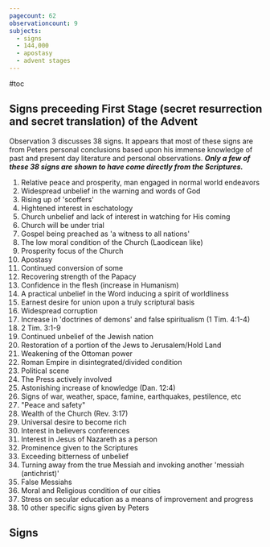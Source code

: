 ```yaml
---
pagecount: 62
observationcount: 9
subjects:
  - signs
  - 144,000
  - apostasy
  - advent stages
---
```

#toc

## Signs preceeding First Stage (secret resurrection and secret translation) of the Advent

Observation 3 discusses 38 signs.  It appears that most of these signs are from Peters personal conclusions based upon his immense knowledge of past and present day literature and personal observations.  ***Only a few of these 38 signs are shown to have come directly from the Scriptures.***
1. Relative peace and prosperity, man engaged in normal world endeavors
2. Widespread unbelief in the warning and words of God
3. Rising up of 'scoffers'
4. Hightened interest in eschatology
5. Church unbelief and lack of interest in watching for His coming
6. Church will be under trial
7. Gospel being preached as 'a witness to all nations'
8.  The low moral condition of the Church (Laodicean like)
9. Prosperity focus of the Church
10. Apostasy
11. Continued conversion of some
12. Recovering strength of the Papacy
13. Confidence in the flesh (increase in Humanism)
14. A practical unbelief in the Word inducing a spirit of worldliness
15. Earnest desire for union upon a truly scriptural basis
16. Widespread corruption
17. Increase in 'doctrines of demons' and false spiritualism (1 Tim. 4:1-4)
18. 2 Tim. 3:1-9
19. Continued unbelief of the Jewish nation
20. Restoration of a portion of the Jews to Jerusalem/Hold Land
21. Weakening of the Ottoman power
22. Roman Empire in disintegrated/divided condition
23. Political scene
24. The Press actively involved
25. Astonishing increase of knowledge (Dan. 12:4)
26. Signs of war, weather, space, famine, earthquakes, pestilence, etc
27. "Peace and safety"
28. Wealth of the Church (Rev. 3:17)
29. Universal desire to become rich
30. Interest in believers conferences
31. Interest in Jesus of Nazareth as a person
32. Prominence given to the Scriptures
33. Exceeding bitterness of unbelief
34. Turning away from the true Messiah and invoking another 'messiah (antichrist)'
35. False Messiahs
36. Moral and Religious condition of our cities
37. Stress on secular education as a means of improvement and progress
38. 10 other specific signs given by Peters

## Signs 
